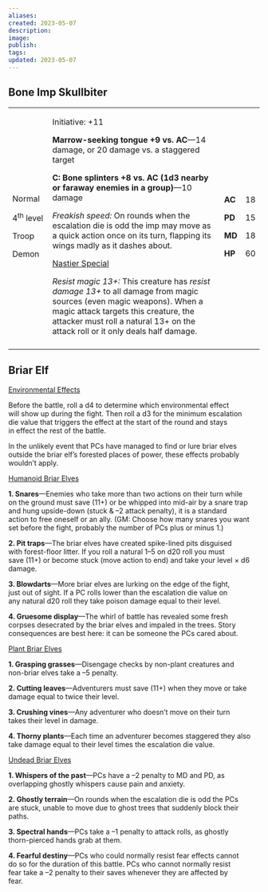 ```yaml
---
aliases: 
created: 2023-05-07
description: 
image: 
publish: 
tags: 
updated: 2023-05-07
---
```


## Bone Imp Skullbiter

<table>
<colgroup>
<col style="width: 16%" />
<col style="width: 71%" />
<col style="width: 5%" />
<col style="width: 6%" />
</colgroup>
<tbody>
<tr class="odd">
<td><p>Normal</p>
<p>4<sup>th</sup> level</p>
<p>Troop</p>
<p>Demon</p></td>
<td><p>Initiative: +11</p>
<p><strong>Marrow-seeking tongue +9 vs. AC</strong>—14 damage, or 20
damage vs. a staggered target</p>
<p><strong>C: Bone splinters +8 vs. AC (1d3 nearby or faraway enemies in
a group)</strong>—10 damage</p>
<p><em>Freakish speed:</em> On rounds when the escalation die is odd the
imp may move as a quick action once on its turn, flapping its wings
madly as it dashes about.</p>
<p><u>Nastier Special</u></p>
<p><em>Resist magic 13+:</em> This creature has <em>resist damage
13+</em> to all damage from magic sources (even magic weapons). When a
magic attack targets this creature, the attacker must roll a natural 13+
on the attack roll or it only deals half damage.</p></td>
<td><p><strong>AC</strong></p>
<p><strong>PD</strong></p>
<p><strong>MD</strong></p>
<p><strong>HP</strong></p></td>
<td><p>18</p>
<p>15</p>
<p>18</p>
<p>60</p></td>
</tr>
<tr class="even">
<td></td>
<td></td>
<td></td>
<td></td>
</tr>
</tbody>
</table>

## Briar Elf

<u>Environmental Effects</u>

Before the battle, roll a d4 to determine which environmental effect  
will show up during the fight. Then roll a d3 for the minimum escalation  
die value that triggers the effect at the start of the round and stays  
in effect the rest of the battle.

In the unlikely event that PCs have managed to find or lure briar elves  
outside the briar elf’s forested places of power, these effects probably  
wouldn’t apply.

<u>Humanoid Briar Elves</u>

**1. Snares**—Enemies who take more than two actions on their turn while  
on the ground must save (11+) or be whipped into mid-air by a snare trap  
and hung upside-down (stuck & –2 attack penalty), it is a standard  
action to free oneself or an ally. (GM: Choose how many snares you want  
set before the fight, probably the number of PCs plus or minus 1.)

**2. Pit traps**—The briar elves have created spike-lined pits disguised  
with forest-floor litter. If you roll a natural 1–5 on d20 roll you must  
save (11+) or become stuck (move action to end) and take your level × d6  
damage.

**3. Blowdarts**—More briar elves are lurking on the edge of the fight,  
just out of sight. If a PC rolls lower than the escalation die value on  
any natural d20 roll they take poison damage equal to their level.

**4. Gruesome display**—The whirl of battle has revealed some fresh  
corpses desecrated by the briar elves and impaled in the trees. Story  
consequences are best here: it can be someone the PCs cared about.

<u>Plant Briar Elves</u>

**1. Grasping grasses**—Disengage checks by non-plant creatures and  
non-briar elves take a –5 penalty.

**2. Cutting leaves**—Adventurers must save (11+) when they move or take  
damage equal to twice their level.

**3. Crushing vines**—Any adventurer who doesn’t move on their turn  
takes their level in damage.

**4. Thorny plants**—Each time an adventurer becomes staggered they also  
take damage equal to their level times the escalation die value.

<u>Undead Briar Elves</u>

**1. Whispers of the past**—PCs have a –2 penalty to MD and PD, as  
overlapping ghostly whispers cause pain and anxiety.

**2. Ghostly terrain**—On rounds when the escalation die is odd the PCs  
are stuck, unable to move due to ghost trees that suddenly block their  
paths.

**3. Spectral hands**—PCs take a –1 penalty to attack rolls, as ghostly  
thorn-pierced hands grab at them.

**4. Fearful destiny**—PCs who could normally resist fear effects cannot  
do so for the duration of this battle. PCs who cannot normally resist  
fear take a –2 penalty to their saves whenever they are affected by  
fear.


